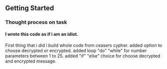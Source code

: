 ## Getting Started
### Thought process on task

#### I wrote this code as if i am an idiot.

First thing that i did i build whole code from ceasers cypher. 
added option to choose decrypted or encrypted.
added loop "do" "while" for number parameters between 1 to 25.
added "if" "else" choice for choose decrypted and encrypted message.
